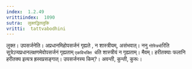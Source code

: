 ```yaml
---
index:  1.2.49
vrittiindex:  1090
sutra:  लुक्तद्धितलुकि
vritti:  tattvabodhini 
---
```


लुक्त। उपसर्जनेति। अप्रधानमिहोपसर्जनं गृह्यते , न शास्त्रीयम्, असंभवात्। ननु `गोस्त्रियो`रिति सूत्रेऽप्यप्रधानलक्षणमेवोपसर्जनं गृह्यताम् `एकविभक्ति चे`ति शास्त्रीयं न गृह्यताम्। मैवम्। हरीतक्याः फलानि हरीतक्य इत्यत्र ह्रस्वप्रसङ्गात्। उपसर्जनस्य किम्?। अवन्ती, कुन्ती, कुरूः।

